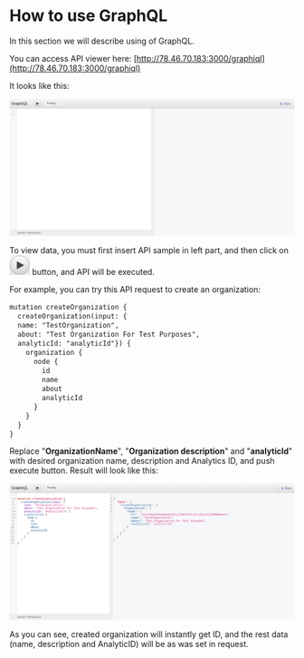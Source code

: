 # How to use GraphQL

In this section we will describe using of GraphQL.

You can access API viewer here: [http://78.46.70.183:3000/graphiql](http://78.46.70.183:3000/graphiql)

It looks like this:

![](/assets/image1.png)

To view data, you must first insert API sample in left part, and then click on ![](/assets/image1_1.png) button, and API will be executed.

For example, you can try this API request to create an organization:

```
mutation createOrganization {
  createOrganization(input: {
  name: "TestOrganization", 
  about: "Test Organization For Test Purposes", 
  analyticId: "analyticId"}) {
    organization {
      node {
        id
        name
        about
        analyticId
      }
    }
  }
}
```

Replace "**OrganizationName**", "**Organization description**" and "**analyticId**" with desired organization name, description and Analytics ID, and push execute button. Result will look like this: 

![](/assets/image2.png)

As you can see, created organization will instantly get ID, and the rest data \(name, description and AnalyticID\) will be as was set in request.


